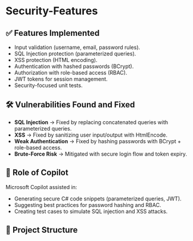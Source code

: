 # Security-Features

## ✅ Features Implemented
- Input validation (username, email, password rules).
- SQL Injection protection (parameterized queries).
- XSS protection (HTML encoding).
- Authentication with hashed passwords (BCrypt).
- Authorization with role-based access (RBAC).
- JWT tokens for session management.
- Security-focused unit tests.

## 🛠 Vulnerabilities Found and Fixed
- **SQL Injection** → Fixed by replacing concatenated queries with parameterized queries.
- **XSS** → Fixed by sanitizing user input/output with HtmlEncode.
- **Weak Authentication** → Fixed by hashing passwords with BCrypt + role-based access.
- **Brute-Force Risk** → Mitigated with secure login flow and token expiry.

## 🤖 Role of Copilot
Microsoft Copilot assisted in:
- Generating secure C# code snippets (parameterized queries, JWT).
- Suggesting best practices for password hashing and RBAC.
- Creating test cases to simulate SQL injection and XSS attacks.

## 📂 Project Structure